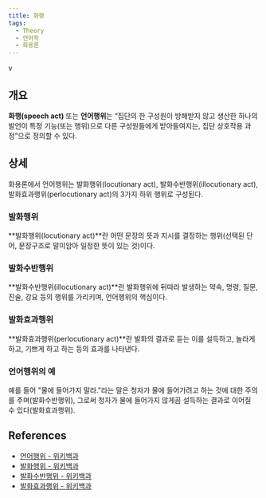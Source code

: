 ```yaml
---
title: 화행
tags:
  - Theory
  - 언어학
  - 화용론
---
```

v
## 개요
**화행(speech act)** 또는 **언어행위**는 “집단의 한 구성원이 방해받지 않고 생산한 하나의 발언이 특정 기능(또는 행위)으로 다른 구성원들에게 받아들여지는, 집단 상호작용 과정”으로 정의할 수 있다.

## 상세
화용론에서 언어행위는 발화행위(locutionary act), 발화수반행위(illocutionary act), 발화효과행위(perlocutionary act)의 3가지 하위 행위로 구성된다.
### 발화행위
**발화행위(locutionary act)**란 어떤 문장의 뜻과 지시를 결정하는 행위(선택된 단어, 문장구조로 말미암아 일정한 뜻이 있는 것)이다.
### 발화수반행위
**발화수반행위(illocutionary act)**란 발화행위에 뒤따라 발생하는 약속, 명령, 질문, 진술, 강요 등의 행위를 가리키며, 언어행위의 핵심이다.
### 발화효과행위
**발화효과행위(perlocutionary act)**란 발화의 결과로 듣는 이를 설득하고, 놀라게 하고, 기쁘게 하고 하는 등의 효과를 나타낸다.
### 언어행위의 예
예를 들어 "물에 들어가지 말라."라는 말은 청자가 물에 들어가려고 하는 것에 대한 주의를 주며(발화수반행위), 그로써 청자가 물에 들어가지 않게끔 설득하는 결과로 이어질 수 있다(발화효과행위).

## References
- [언어행위 - 위키백과](https://ko.wikipedia.org/wiki/언어행위)
- [발화행위 - 위키백과](https://ko.wikipedia.org/wiki/발화행위)
- [발화수반행위 - 위키백과](https://ko.wikipedia.org/wiki/발화수반행위)
- [발화효과행위 - 위키백과](https://ko.wikipedia.org/wiki/발화효과행위)